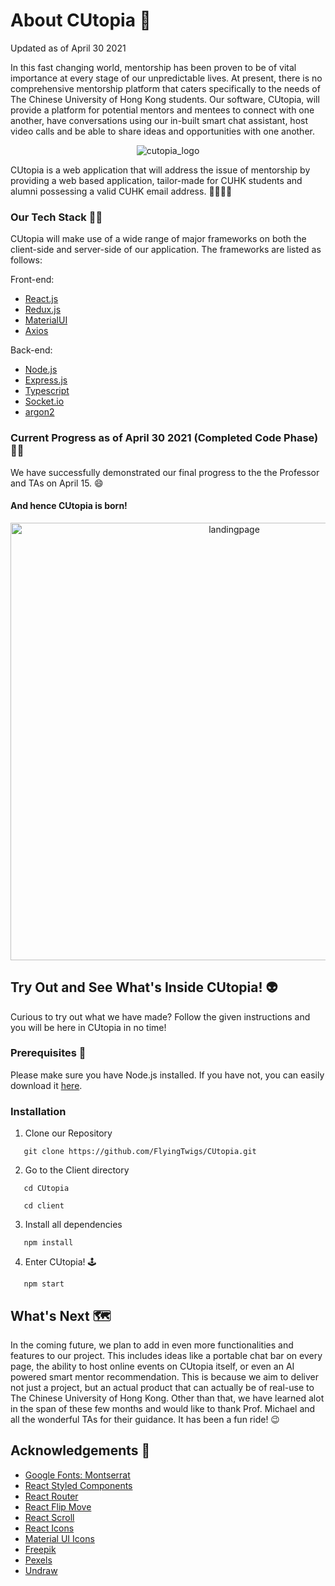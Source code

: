 # About CUtopia :rocket:

Updated as of April 30 2021

In this fast changing world, mentorship has been proven to be of vital
importance at every stage of our unpredictable lives. At present, there is no
comprehensive mentorship platform that caters specifically to the needs of
The Chinese University of Hong Kong students. Our software, CUtopia, will
provide a platform for potential mentors and mentees to connect with one
another, have conversations using our in-built smart chat assistant, host
video calls and be able to share ideas and opportunities with one another.

<p align="center">
  <img src="https://github.com/FlyingTwigs/CUtopia/blob/main/imagesforREADME/logo.png" alt="cutopia_logo" >
</p>

CUtopia is a web application that will address the issue of mentorship by
providing a web based application, tailor-made for CUHK students and alumni
possessing a valid CUHK email address. :family_man_woman_girl_boy:	

### Our Tech Stack :man_technologist:	

CUtopia will make use of a wide range of major frameworks on both the client-side and server-side of our application. The frameworks are listed as follows:

Front-end:
* [React.js](https://reactjs.org/)
* [Redux.js](https://redux.js.org/)
* [MaterialUI](https://material-ui.com/)
* [Axios](https://axios-http.com/)

Back-end:

* [Node.js](https://nodejs.org/en/)
* [Express.js](https://expressjs.com)
* [Typescript](https://www.typescriptlang.org/)
* [Socket.io](https://socket.io/)
* [argon2](https://www.npmjs.com/package/argon2)


### Current Progress as of April 30 2021 (Completed Code Phase) :technologist:

We have successfully demonstrated our final progress to the the Professor and TAs on April 15. :smile:

#### And hence CUtopia is born!
<p align="center">
  <img src="https://github.com/FlyingTwigs/CUtopia/blob/main/imagesforREADME/landingPage.png" alt="landingpage" width="700" >
</p>

## Try Out and See What's Inside CUtopia! :alien:

Curious to try out what we have made? Follow the given instructions and you will be here in CUtopia in no time!

### Prerequisites :triumph:

Please make sure you have Node.js installed. If you have not, you can easily download it [here](https://nodejs.org/en/).

### Installation

1. Clone our Repository
```
   git clone https://github.com/FlyingTwigs/CUtopia.git
```

2. Go to the Client directory
```
   cd CUtopia
```
```
   cd client
```

3. Install all dependencies
```
   npm install
```

4. Enter CUtopia! :joystick:
```
   npm start
```

## What's Next :world_map:	
In the coming future, we plan to add in even more functionalities and features to our project. This includes ideas like a portable chat bar on every page, the ability to host online events on CUtopia itself, or even an AI powered smart mentor recommendation. This is because we aim to deliver not just a project, but an actual product that can actually be of real-use to The Chinese University of Hong Kong. Other than that, we have learned alot in the span of these few months and would like to thank Prof. Michael and all the wonderful TAs for their guidance. It has been a fun ride! :wink:

## Acknowledgements :pray:
* [Google Fonts: Montserrat](https://fonts.google.com/)
* [React Styled Components](https://styled-components.com/)
* [React Router](https://reactrouter.com/)
* [React Flip Move](https://www.npmjs.com/package/react-flip-move)
* [React Scroll](https://www.npmjs.com/package/react-scroll)
* [React Icons](https://react-icons.github.io/react-icons/)
* [Material UI Icons](https://material-ui.com/)
* [Freepik](https://www.freepik.com/)
* [Pexels](https://www.pexels.com/)
* [Undraw](https://undraw.co/)
